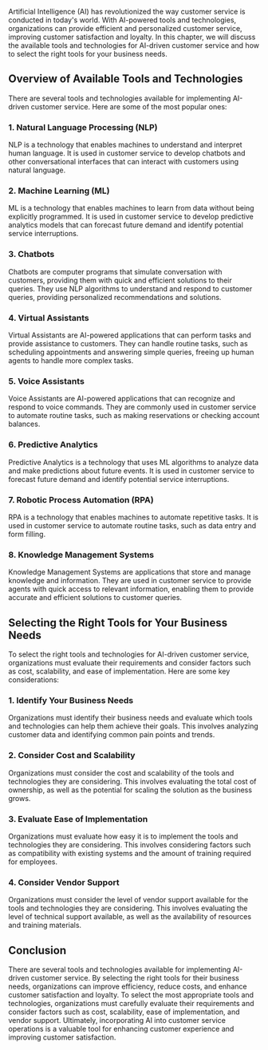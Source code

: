 
Artificial Intelligence (AI) has revolutionized the way customer service is conducted in today's world. With AI-powered tools and technologies, organizations can provide efficient and personalized customer service, improving customer satisfaction and loyalty. In this chapter, we will discuss the available tools and technologies for AI-driven customer service and how to select the right tools for your business needs.

Overview of Available Tools and Technologies
--------------------------------------------

There are several tools and technologies available for implementing AI-driven customer service. Here are some of the most popular ones:

### 1. Natural Language Processing (NLP)

NLP is a technology that enables machines to understand and interpret human language. It is used in customer service to develop chatbots and other conversational interfaces that can interact with customers using natural language.

### 2. Machine Learning (ML)

ML is a technology that enables machines to learn from data without being explicitly programmed. It is used in customer service to develop predictive analytics models that can forecast future demand and identify potential service interruptions.

### 3. Chatbots

Chatbots are computer programs that simulate conversation with customers, providing them with quick and efficient solutions to their queries. They use NLP algorithms to understand and respond to customer queries, providing personalized recommendations and solutions.

### 4. Virtual Assistants

Virtual Assistants are AI-powered applications that can perform tasks and provide assistance to customers. They can handle routine tasks, such as scheduling appointments and answering simple queries, freeing up human agents to handle more complex tasks.

### 5. Voice Assistants

Voice Assistants are AI-powered applications that can recognize and respond to voice commands. They are commonly used in customer service to automate routine tasks, such as making reservations or checking account balances.

### 6. Predictive Analytics

Predictive Analytics is a technology that uses ML algorithms to analyze data and make predictions about future events. It is used in customer service to forecast future demand and identify potential service interruptions.

### 7. Robotic Process Automation (RPA)

RPA is a technology that enables machines to automate repetitive tasks. It is used in customer service to automate routine tasks, such as data entry and form filling.

### 8. Knowledge Management Systems

Knowledge Management Systems are applications that store and manage knowledge and information. They are used in customer service to provide agents with quick access to relevant information, enabling them to provide accurate and efficient solutions to customer queries.

Selecting the Right Tools for Your Business Needs
-------------------------------------------------

To select the right tools and technologies for AI-driven customer service, organizations must evaluate their requirements and consider factors such as cost, scalability, and ease of implementation. Here are some key considerations:

### 1. Identify Your Business Needs

Organizations must identify their business needs and evaluate which tools and technologies can help them achieve their goals. This involves analyzing customer data and identifying common pain points and trends.

### 2. Consider Cost and Scalability

Organizations must consider the cost and scalability of the tools and technologies they are considering. This involves evaluating the total cost of ownership, as well as the potential for scaling the solution as the business grows.

### 3. Evaluate Ease of Implementation

Organizations must evaluate how easy it is to implement the tools and technologies they are considering. This involves considering factors such as compatibility with existing systems and the amount of training required for employees.

### 4. Consider Vendor Support

Organizations must consider the level of vendor support available for the tools and technologies they are considering. This involves evaluating the level of technical support available, as well as the availability of resources and training materials.

Conclusion
----------

There are several tools and technologies available for implementing AI-driven customer service. By selecting the right tools for their business needs, organizations can improve efficiency, reduce costs, and enhance customer satisfaction and loyalty. To select the most appropriate tools and technologies, organizations must carefully evaluate their requirements and consider factors such as cost, scalability, ease of implementation, and vendor support. Ultimately, incorporating AI into customer service operations is a valuable tool for enhancing customer experience and improving customer satisfaction.
